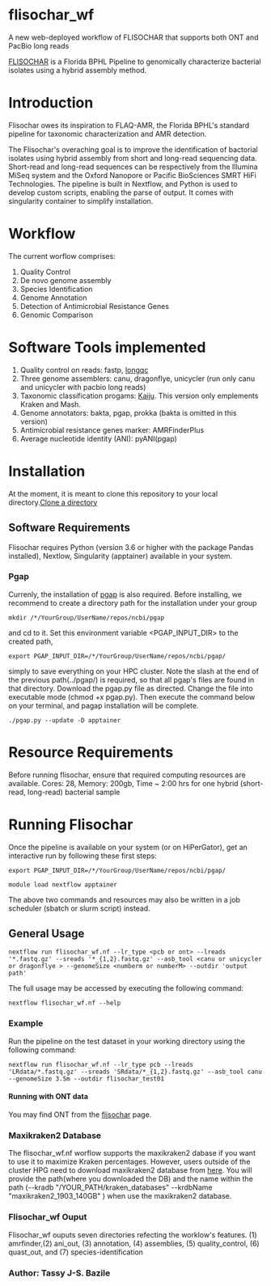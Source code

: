 # flisochar_wf
A new web-deployed workflow of FLISOCHAR that supports both ONT and PacBio long reads

[FLISOCHAR](https://github.com/BPHL-Molecular/flisochar) is a Florida BPHL Pipeline to genomically characterize bacterial isolates using a hybrid assembly method.


# Introduction

Flisochar owes its inspiration to FLAQ-AMR, the Florida BPHL's standard pipeline for taxonomic characterization and AMR detection.

The Flisochar's overaching goal is to improve the identification of bactorial isolates using hybrid assembly from short and long-read sequencing data. Short-read and long-read sequences can be respectively from the Illumina MiSeq system and the Oxford Nanopore or Pacific BioSciences SMRT HiFi Technologies.
The pipeline is built in Nextflow, and Python is used to develop custom scripts, enabling the parse of output. It comes with singularity container to simplify installation.

# Workflow

The current worflow comprises:
1) Quality Control
2) De novo genome assembly
3) Species Identification
4) Genome Annotation
5) Detection of Antimicrobial Resistance Genes
6) Genomic Comparison

# Software Tools implemented
1. Quality control on reads: fastp, [longqc](https://github.com/yfukasawa/LongQC)
2. Three genome assemblers: canu, dragonflye, unicycler (run only canu and unicycler with pacbio long reads)
3. Taxonomic classification progams: [Kaiju](https://github.com/bioinformatics-centre/kaiju). This version only emplements Kraken and Mash.
4. Genome annotators: bakta, pgap, prokka (bakta is omitted in this version)
5. Antimicrobial resistance genes marker: AMRFinderPlus
6. Average nucleotide identity (ANI): pyANI(pgap)

# Installation
At the moment, it is meant to clone this repository to your local directory.[Clone a directory](https://docs.github.com/en/repositories/creating-and-managing-repositories/cloning-a-repository)

## Software Requirements
Flisochar requires Python (version 3.6 or higher with the package Pandas installed), Nextlow, Singularity (apptainer) available in your system.

### Pgap

Currenly, the installation of [pgap](https://github.com/ncbi/pgap/wiki/Quick-Start) is also required. Before installing, we recommend to create a directory path for the installation under your group
```
mkdir /*/YourGroup/UserName/repos/ncbi/pgap
```
and cd to it. Set this environment variable <PGAP_INPUT_DIR> to the created path,
```
export PGAP_INPUT_DIR=/*/YourGroup/UserName/repos/ncbi/pgap/
```
simply to save everything on your HPC cluster. Note the slash at the end of the previous path(../pgap/) is required, so that all pgap's files are found in that directory. Download the pgap.py file as directed. Change the file into executable mode (chmod +x pgap.py). Then execute the command below on your terminal, and pagap installation will be complete.
```
./pgap.py --update -D apptainer
```

# Resource Requirements

Before running flisochar, ensure that required computing resources are available.
Cores: 28, Memory: 200gb, Time ~ 2:00 hrs for one hybrid (short-read, long-read) bacterial sample

# Running Flisochar

Once the pipeline is available on your system (or on HiPerGator), get an interactive run by following these first steps:
```
export PGAP_INPUT_DIR=/*/YourGroup/UserName/repos/ncbi/pgap/
```

```
module load nextflow apptainer
```
The above two commands and resources may also be written in a job scheduler (sbatch or slurm script) instead.

## General Usage

```
nextflow run flisochar_wf.nf --lr_type <pcb or ont> --lreads '*.fastq.gz' --sreads '*_{1,2}.fastq.gz' --asb_tool <canu or unicycler or dragonflye > --genomeSize <numberm or numberM> --outdir 'output path'

```
The full usage may be accessed by executing the following command:

```
nextflow flisochar_wf.nf --help
```

### Example
Run the pipeline on the test dataset in your working directory using the following command:

```
nextflow run flisochar_wf.nf --lr_type pcb --lreads 'LRdata/*.fastq.gz' --sreads 'SRdata/*_{1,2}.fastq.gz' --asb_tool canu --genomeSize 3.5m --outdir flisochar_test01
```
#### Running with ONT data
You may find ONT from the [flisochar](https://github.com/BPHL-Molecular/flisochar) page.
### Maxikraken2 Database
The flisochar_wf.nf worflow supports the maxikraken2 dabase if you want to use it to maximize Kraken percentages. However, users outside of the cluster HPG need to download maxikraken2 database from [here](https://lomanlab.github.io/mockcommunity/mc_databases.html). You will provide the path(where you downloaded the DB) and the name within the path (--kradb "/YOUR_PATH/kraken_databases"  --krdbName "maxikraken2_1903_140GB" ) when use the maxikraken2 database.

### Flisochar_wf Ouput
Flisochar_wf ouputs seven directories refecting the worklow's features.
(1) amrfinder,(2) ani_out, (3) annotation, (4) assemblies, (5) quality_control, (6) quast_out, and (7) species-identification

### Author: Tassy J-S. Bazile
